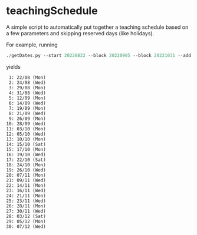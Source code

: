 # teachingSchedule

A simple script to automatically put together a teaching schedule based on a few parameters and skipping reserved days (like holidays).

For example, running
```Python
./getDates.py --start 20220822 --block 20220905 --block 20221031 --add 20221015 --add 20221022 --add 20221203 --format short
```
yields 
```
 1: 22/08 (Mon)
 2: 24/08 (Wed)
 3: 29/08 (Mon)
 4: 31/08 (Wed)
 5: 12/09 (Mon)
 6: 14/09 (Wed)
 7: 19/09 (Mon)
 8: 21/09 (Wed)
 9: 26/09 (Mon)
10: 28/09 (Wed)
11: 03/10 (Mon)
12: 05/10 (Wed)
13: 10/10 (Mon)
14: 15/10 (Sat)
15: 17/10 (Mon)
16: 19/10 (Wed)
17: 22/10 (Sat)
18: 24/10 (Mon)
19: 26/10 (Wed)
20: 07/11 (Mon)
21: 09/11 (Wed)
22: 14/11 (Mon)
23: 16/11 (Wed)
24: 21/11 (Mon)
25: 23/11 (Wed)
26: 28/11 (Mon)
27: 30/11 (Wed)
28: 03/12 (Sat)
29: 05/12 (Mon)
30: 07/12 (Wed)
```
